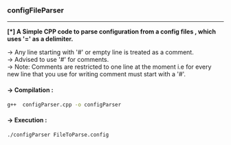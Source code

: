 <h3> configFileParser </h3><hr>

<b> [*] A Simple CPP code to parse configuration from a config files , which uses '=' as a delimiter.</b>
<br>

-> Any line starting with '#' or empty line is treated as a comment.<br>
-> Advised to use '#' for comments.<br>
-> Note: Comments are restricted to one line at the moment i.e for every new line that you use for writing comment must start with a '#'.<br>

 <h4>-> Compilation : </h4> 

```bash
g++  configParser.cpp -o configParser
```

 <h4>-> Execution : </h4> 

```bash
./configParser FileToParse.config
```
<br>

